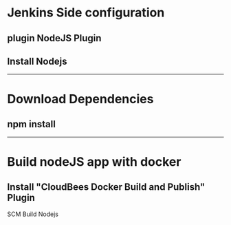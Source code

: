 # Jenkins Side configuration
## plugin NodeJS Plugin
## Install Nodejs
*********************
# Download Dependencies
## npm install
*********************
# Build nodeJS app with docker
## Install "CloudBees Docker Build and Publish" Plugin
SCM
Build Nodejs 
